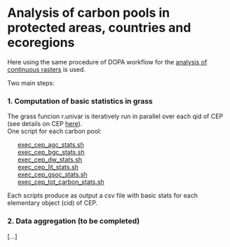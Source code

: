 # Analysis of carbon pools in protected areas, countries and ecoregions  

Here using the same procedure of DOPA workflow for the [analysis of continuous rasters](https://github.com/giacomo-gcad/dopa_workflow/tree/master/cep_analysis#CONTINUOUS_RASTERS) is used.  

Two main steps:  

### 1. Computation of basic statistics in grass  

The grass funcion r.univar is iteratively run in parallel over each qid of CEP (see details on CEP [here](https://andreamandrici.github.io/dopa_workflow/flattening/)).  
One script for each carbon pool:  

&nbsp;&nbsp;&nbsp;&nbsp;&nbsp;&nbsp;[exec_cep_agc_stats.sh](./c_analysis/exec_cep_agc_stats.sh)  
&nbsp;&nbsp;&nbsp;&nbsp;&nbsp;&nbsp;[exec_cep_bgc_stats.sh](./c_analysis/exec_cep_bgc_stats.sh)  
&nbsp;&nbsp;&nbsp;&nbsp;&nbsp;&nbsp;[exec_cep_dw_stats.sh](./c_analysis/exec_cep_dw_stats.sh)  
&nbsp;&nbsp;&nbsp;&nbsp;&nbsp;&nbsp;[exec_cep_lit_stats.sh](./c_analysis/exec_cep_lit_stats.sh)  
&nbsp;&nbsp;&nbsp;&nbsp;&nbsp;&nbsp;[exec_cep_gsoc_stats.sh](./c_analysis/exec_cep_gsoc_stats.sh)  
&nbsp;&nbsp;&nbsp;&nbsp;&nbsp;&nbsp;[exec_cep_tot_carbon_stats.sh](./c_analysis/exec_cep_tot_carbon_stats.sh)  

Each scripts produce as output a csv file with basic stats for each elementary object (cid) of CEP.  


### 2. Data aggregation (to be completed)  

[...]

